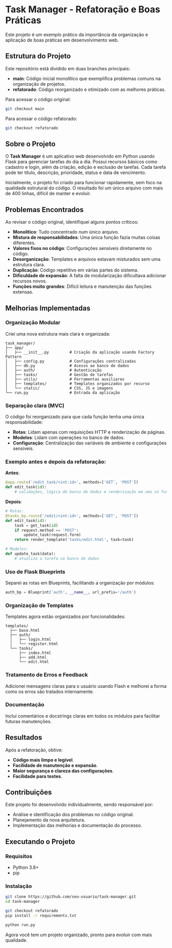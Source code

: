 # Task Manager - Refatoração e Boas Práticas

Este projeto é um exemplo prático da importância da organização e aplicação de boas práticas em desenvolvimento web.

## Estrutura do Projeto

Este repositório está dividido em duas branches principais:

- **main**: Código inicial monolítico que exemplifica problemas comuns na organização de projetos.
- **refatorado**: Código reorganizado e otimizado com as melhores práticas.

Para acessar o código original:
```bash
git checkout main
```

Para acessar o código refatorado:
```bash
git checkout refatorado
```

## Sobre o Projeto

O **Task Manager** é um aplicativo web desenvolvido em Python usando Flask para gerenciar tarefas do dia a dia. Possui recursos básicos como cadastro e login, além da criação, edição e exclusão de tarefas. Cada tarefa pode ter título, descrição, prioridade, status e data de vencimento.

Inicialmente, o projeto foi criado para funcionar rapidamente, sem foco na qualidade estrutural do código. O resultado foi um único arquivo com mais de 400 linhas, difícil de manter e evoluir.

## Problemas Encontrados

Ao revisar o código original, identifiquei alguns pontos críticos:

- **Monolítico**: Tudo concentrado num único arquivo.
- **Mistura de responsabilidades**: Uma única função fazia muitas coisas diferentes.
- **Valores fixos no código**: Configurações sensíveis diretamente no código.
- **Desorganização**: Templates e arquivos estavam misturados sem uma estrutura clara.
- **Duplicação**: Código repetitivo em várias partes do sistema.
- **Dificuldade de expansão**: A falta de modularização dificultava adicionar recursos novos.
- **Funções muito grandes**: Difícil leitura e manutenção das funções extensas.

## Melhorias Implementadas

### Organização Modular

Criei uma nova estrutura mais clara e organizada:
```
task_manager/
├── app/
│   ├── __init__.py         # Criação da aplicação usando Factory Pattern
│   ├── config.py           # Configurações centralizadas
│   ├── db.py               # Acesso ao banco de dados
│   ├── auth/               # Autenticação
│   ├── tasks/              # Gestão de tarefas
│   ├── utils/              # Ferramentas auxiliares
│   ├── templates/          # Templates organizados por recurso
│   └── static/             # CSS, JS e imagens
└── run.py                  # Entrada da aplicação
```

### Separação clara (MVC)

O código foi reorganizado para que cada função tenha uma única responsabilidade:

- **Rotas**: Lidam apenas com requisições HTTP e renderização de páginas.
- **Modelos**: Lidam com operações no banco de dados.
- **Configuração**: Centralização das variáveis de ambiente e configurações sensíveis.

### Exemplo antes e depois da refatoração:

**Antes**:
```python
@app.route('/edit_task/<int:id>', methods=['GET', 'POST'])
def edit_task(id):
    # validações, lógica de banco de dados e renderização em uma só função
```

**Depois**:
```python
# Rotas:
@tasks_bp.route('/edit/<int:id>', methods=['GET', 'POST'])
def edit_task(id):
    task = get_task(id)
    if request.method == 'POST':
        update_task(request.form)
    return render_template('tasks/edit.html', task=task)

# Modelos:
def update_task(data):
    # atualiza a tarefa no banco de dados
```

### Uso de Flask Blueprints

Separei as rotas em Blueprints, facilitando a organização por módulos:

```python
auth_bp = Blueprint('auth', __name__, url_prefix='/auth')
```

### Organização de Templates

Templates agora estão organizados por funcionalidades:
```
templates/
  ├── base.html
  ├── auth/
  │   ├── login.html
  │   └── register.html
  └── tasks/
      ├── index.html
      ├── add.html
      └── edit.html
```

### Tratamento de Erros e Feedback

Adicionei mensagens claras para o usuário usando Flash e melhorei a forma como os erros são tratados internamente.

### Documentação

Incluí comentários e docstrings claras em todos os módulos para facilitar futuras manutenções.

## Resultados

Após a refatoração, obtive:
- **Código mais limpo e legível**.
- **Facilidade de manutenção e expansão**.
- **Maior segurança e clareza das configurações**.
- **Facilidade para testes**.

## Contribuições

Este projeto foi desenvolvido individualmente, sendo responsável por:

- Análise e identificação dos problemas no código original.
- Planejamento da nova arquitetura.
- Implementação das melhorias e documentação do processo.

## Executando o Projeto

### Requisitos
- Python 3.8+
- pip

### Instalação
```bash
git clone https://github.com/seu-usuario/task-manager.git
cd task-manager

git checkout refatorado
pip install -r requirements.txt

python run.py
```

Agora você tem um projeto organizado, pronto para evoluir com mais qualidade.

